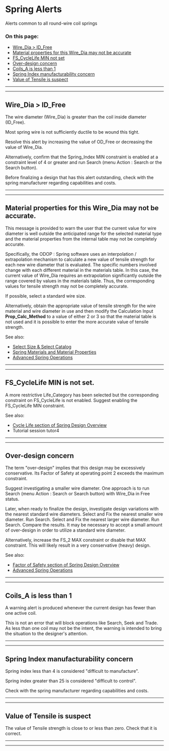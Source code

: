 # Spring Alerts &nbsp; 

Alerts common to all round-wire coil springs 

### On this page:   
 - [Wire_Dia > ID_Free](alerts.html#Wire_Dia_GT_ID_Free)  
 - [Material properties for this Wire_Dia may not be accurate](alerts.html#MatPropAccuracy)  
 - [FS_CycleLife MIN not set](alerts.html#FS_CycleLife_MIN_not_set)  
 - [Over-design concern](alerts.html#OverDesign)  
 - [Coils_A is less than 1](alerts.html#Coils_A_LT_1)  
 - [Spring Index manufacturability concern](alerts.html#SI_manufacturability)  
 - [Value of Tensile is suspect](alerts.html#TensileValueSuspect)  

___

<a id="Wire_Dia_GT_ID_Free"></a>  
___

## Wire_Dia > ID_Free 
The wire diameter (Wire_Dia) is greater than the coil inside diameter (ID_Free).

Most spring wire is not sufficiently ductile to be wound this tight. 

Resolve this alert by increasing the value of OD_Free or decreasing the value of Wire_Dia. 

Alternatively, confirm that the Spring_Index MIN constraint is enabled at a constraint level of 4 or greater 
and run Search (menu Action : Search or the Search button). 

Before finalizing a design that has this alert outstanding, 
check with the spring manufacturer regarding capabilities and costs. 

___

<a id="MatPropAccuracy"></a>  
___

## Material properties for this Wire_Dia may not be accurate. 
This message is provided to warn the user that the current value for wire diameter is well outside 
the anticipated range for the selected material type and
the material properties from the internal table may not be completely accurate. 

Specifically, the ODOP : Spring software uses an interpolation / extrapolation mechanism to calculate a new value 
of tensile strength for each new wire diameter that is evaluated. 
The specific numbers involved change with each different material in the materials table. 
In this case, the current value of Wire_Dia requires an extrapolation significantly outside the range covered by values in 
the materials table. 
Thus, the corresponding values for tensile strength may not be completely accurate. 

If possible, select a standard wire size. 

Alternatively, obtain the appropriate value of tensile strength for the wire material and wire diameter in use 
and then modify the Calculation Input <b>Prop_Calc_Method</b> to a value of either 2 or 3 so that the material table is not used and 
it is possible to enter the more accurate value of tensile strength. 

 See also: 
 - [Select Size & Select Catalog](/docs/Help/SpringDesign/selectSizeCatalog.html)  
 - [Spring Materials and Material Properties](/docs/Help/SpringDesign/materials.html)  
 - [Advanced Spring Operations](/docs/Help/SpringDesign/advancedSpringOperations.html)  

___

<a id="FS_CycleLife_MIN_not_set"></a>  
___

## FS_CycleLife MIN is not set. 
A more restrictive Life_Category has been selected but 
the corresponding constraint on FS_CycleLife is not enabled. 
Suggest enabling the FS_CycleLife MIN constraint. 

See also: 
 - [Cycle Life section of Spring Design Overview](/docs/Help/SpringDesign/spring_oview.html#cycleLife)  
 - Tutorial session tutor4  

___

<a id="OverDesign"></a>  
___

## Over-design concern 
The term "over-design" implies that this design may be excessively conservative. 
Its Factor of Safety at operating point 2 exceeds the maximum constraint. 

Suggest investigating a smaller wire diameter. 
One approach is to run Search (menu Action : Search or Search button) with Wire_Dia in Free status. 

Later, when ready to finalize the design, 
investigate design variations with the nearest standard wire diameters. 
Select and Fix the nearest smaller wire diameter.  Run Search.
Select and Fix the nearest larger wire diameter.  Run Search.
Compare the results. 
It may be necessary to accept a small amount of over-design in order to utilize a standard wire diameter. 

Alternatively, increase the FS_2 MAX constraint or disable that MAX constraint. 
This will likely result in a very conservative (heavy) design.

See also: 
 - [Factor of Safety section of Spring Design Overview](/docs/Help/SpringDesign/spring_oview.html#FoS)  
 - [Advanced Spring Operations](/docs/Help/SpringDesign/advancedSpringOperations.html)  

___

<a id="Coils_A_LT_1"></a>  
___

## Coils_A is less than 1 
A warning alert is produced whenever the current design has fewer than one active coil.  

This is not an error that will block operations like Search, Seek and Trade. 
As less than one coil may not be the intent, the warning is intended to bring the situation to the designer's attention. 

___

<a id="SI_manufacturability"></a>  
___

## Spring Index manufacturability concern 
Spring index less than 4 is considered "difficult to manufacture".  

Spring index greater than 25 is considered "difficult to control".  

Check with the spring manufacturer regarding capabilities and costs. 

___

<a id="TensileValueSuspect"></a>  
___

## Value of Tensile is suspect 
  
The value of Tensile strength is close to or less than zero.
Check that it is correct.  

___

<a id="padding"></a>  
___

##  
  
  &nbsp;   
  
  &nbsp;   
  
  &nbsp;   
  
  &nbsp;   
  
  &nbsp;   
  
  &nbsp;   
  
  &nbsp;   
  
  &nbsp;   
  
  &nbsp;   
  
  &nbsp;   
  
  &nbsp;   
  
  &nbsp;   
  
  &nbsp;   

